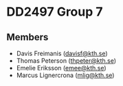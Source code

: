# DD2497 Group 7
## Members
* Davis Freimanis (davisf@kth.se)
* Thomas Peterson (thpeter@kth.se)
* Emelie Eriksson (emee@kth.se)
* Marcus Lignercrona (mlig@kth.se)
